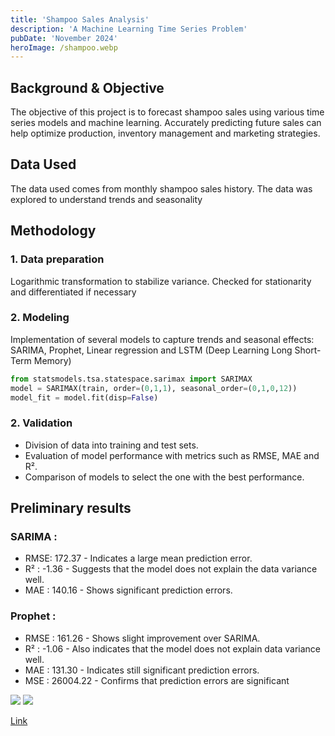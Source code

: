 ```yaml
---
title: 'Shampoo Sales Analysis'
description: 'A Machine Learning Time Series Problem'
pubDate: 'November 2024'
heroImage: /shampoo.webp
---
```


## Background & Objective

The objective of this project is to forecast shampoo sales using various time series models and machine learning. Accurately predicting future sales can help optimize production, inventory management and marketing strategies.

## Data Used

The data used comes from monthly shampoo sales history. The data was explored to understand trends and seasonality

## Methodology

### 1. Data preparation

Logarithmic transformation to stabilize variance.
Checked for stationarity and differentiated if necessary

### 2. Modeling

Implementation of several models to capture trends and seasonal effects: SARIMA, Prophet, Linear regression and LSTM (Deep Learning Long Short-Term Memory)
```python
from statsmodels.tsa.statespace.sarimax import SARIMAX
model = SARIMAX(train, order=(0,1,1), seasonal_order=(0,1,0,12))    
model_fit = model.fit(disp=False)
```

### 2. Validation

- Division of data into training and test sets.
- Evaluation of model performance with metrics such as RMSE, MAE and R².
- Comparison of models to select the one with the best performance.

## Preliminary results

### SARIMA :

- RMSE: 172.37 - Indicates a large mean prediction error.
- R² : -1.36 - Suggests that the model does not explain the data variance well.
- MAE : 140.16 - Shows significant prediction errors.

### Prophet :

- RMSE : 161.26 - Shows slight improvement over SARIMA.
- R² : -1.06 - Also indicates that the model does not explain data variance well.
- MAE : 131.30 - Indicates still significant prediction errors.
- MSE : 26004.22 - Confirms that prediction errors are significant

<div class="grid grid-cols-2 gap-1">
    <img src="https://tailfolio.tailus.io/images/projects/foods/food-two.webp"/>
    <img src="https://tailfolio.tailus.io/images/projects/foods/food-three.webp" />
</div>


[Link](https://github.com/peterciya/Ciya-Analytics/tree/main/Shampoo)
